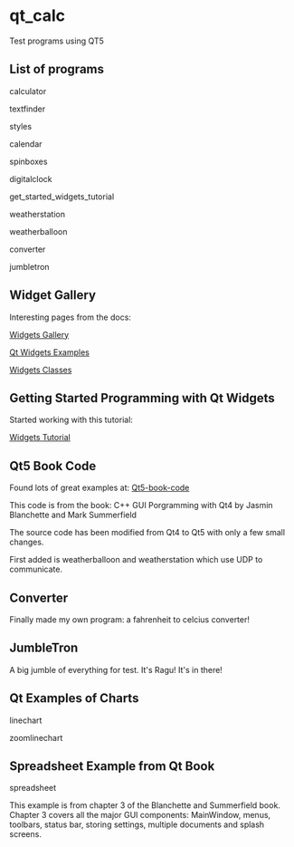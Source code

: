 # qt_calc

Test programs using QT5

## List of programs

calculator

textfinder

styles

calendar

spinboxes

digitalclock

get_started_widgets_tutorial

weatherstation

weatherballoon

converter

jumbletron

## Widget Gallery

Interesting pages from the docs:

[Widgets Gallery](https://doc.qt.io/qt-5/gallery.html)

[Qt Widgets Examples](https://doc.qt.io/qt-5/examples-widgets.html)

[Widgets Classes](https://doc.qt.io/qt-5/widget-classes.html)

## Getting Started Programming with Qt Widgets

Started working with this tutorial:

[Widgets Tutorial](https://doc.qt.io/qt-5/qtwidgets-tutorials-notepad-example.html)

## Qt5 Book Code

Found lots of great examples at:
[Qt5-book-code](https://github.com/mutse/qt5-book-code)

This code is from the book:
C++ GUI Porgramming with Qt4 by Jasmin Blanchette and Mark Summerfield

The source code has been modified from Qt4 to Qt5 with only a few small changes.

First added is weatherballoon and weatherstation which use UDP to communicate.

## Converter

Finally made my own program: a fahrenheit to celcius converter!

## JumbleTron

A big jumble of everything for test. It's Ragu! It's in there!

## Qt Examples of Charts

linechart

zoomlinechart

## Spreadsheet Example from Qt Book

spreadsheet

This example is from chapter 3 of the Blanchette and Summerfield book.
Chapter 3 covers all the major GUI components: MainWindow, menus, toolbars, status bar, storing settings, multiple documents and splash screens.

